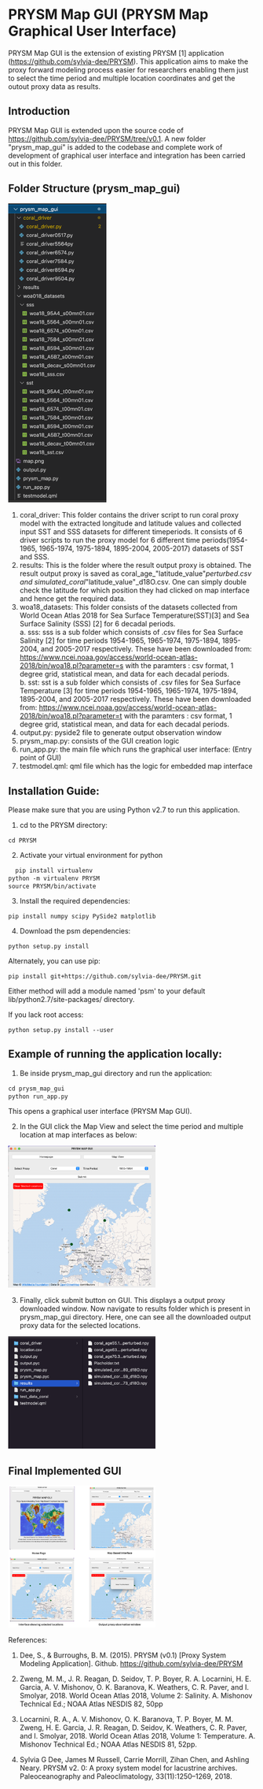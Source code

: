 
# PRYSM Map GUI (PRYSM Map Graphical User Interface)


PRYSM Map GUI is the extension of existing PRYSM [1] application (https://github.com/sylvia-dee/PRYSM). This application aims to make the proxy forward modeling process easier for researchers enabling them just to select the time period and multiple location coordinates and get the outout proxy data as results.

Introduction
---------------------------
PRYSM Map GUI is extended upon the source code of https://github.com/sylvia-dee/PRYSM/tree/v0.1. A new folder "prysm_map_gui" is added to the codebase and complete work of development of graphical user interface and integration has been carried out in this folder.

Folder Structure (prysm_map_gui)
---------------------------

<img src="images/folder.png" alt="drawing" width="200"/>

1. coral_driver: This folder contains the driver script to run coral proxy model with the extracted longitude and latitude values and collected input SST and SSS datasets for different timeperiods. It consists of 6 driver scripts to run the proxy model for 6 different time periods(1954-1965, 1965-1974, 1975-1894, 1895-2004, 2005-2017) datasets of SST and SSS.
2. results: This is the folder where the result output proxy is obtained. The result output proxy is saved as coral_age_"latitude_value"_perturbed.csv and simulated_coral_"latitude_value"_d18O.csv. One can simply double check the latitude for which position they had clicked on map interface and hence get the required data.
3. woa18_datasets: This folder consists of the datasets collected from World Ocean Atlas 2018 for Sea Surface Temperature(SST)[3] and Sea Surface Salinity (SSS) [2] for 6 decadal periods.  
a. sss: sss is a sub folder which consists of .csv files for Sea Surface Salinity [2] for time periods 1954-1965, 1965-1974, 1975-1894, 1895-2004, and 2005-2017 respectively. These have been downloaded from: https://www.ncei.noaa.gov/access/world-ocean-atlas-2018/bin/woa18.pl?parameter=s with the paramters : csv format, 1 degree grid, statistical mean, and data for each decadal periods.  
b. sst: sst is a sub folder which consists of .csv files for Sea Surface Temperature [3] for time periods 1954-1965, 1965-1974, 1975-1894, 1895-2004, and 2005-2017 respectively. These have been downloaded from: https://www.ncei.noaa.gov/access/world-ocean-atlas-2018/bin/woa18.pl?parameter=t with the paramters : csv format, 1 degree grid, statistical mean, and data for each decadal periods.
4. output.py: pyside2 file to generate output observation window
5. prysm_map.py: consists of the GUI creation logic 
6. run_app.py: the main file which runs the graphical user interface: (Entry point of GUI)
7. testmodel.qml: qml file which has the logic for embedded map interface


Installation Guide:
---------------------------

Please make sure that you are using Python v2.7 to run this application.
   
1. cd to the PRYSM directory:      
  ```
  cd PRYSM
  ```
2. Activate your virtual environment for python
  ```
	pip install virtualenv
  python -m virtualenv PRYSM
  source PRYSM/bin/activate
  ```

3. Install the required dependencies:
  ```
  pip install numpy scipy PySide2 matplotlib
  ```
 
4. Download the psm dependencies:
  ```
  python setup.py install
  ```
  
   Alternately, you can use pip: 
      
  ```
  pip install git+https://github.com/sylvia-dee/PRYSM.git
  ```
  
  Either method will add a module named 'psm' to your default lib/python2.7/site-packages/                          directory.

  If you lack root access:  
  ```
  python setup.py install --user
  ```

Example of running the application locally:
--------------------------------------------

1. Be inside prysm_map_gui directory and run the application:
  ```
  cd prysm_map_gui
  python run_app.py
  ```
  This opens a graphical user interface (PRYSM Map GUI).

2. In the GUI click the Map View and select the time period and multiple location at map interfaces as below:
<img src="images/selection.png" alt="drawing" width="300"/>

3. Finally, click submit button on GUI. This displays a output proxy downloaded window. Now navigate to results folder which is present in prysm_map_gui directory. Here, one can see all the downloaded output proxy data for the selected locations.
<img src="images/results.png" alt="drawing" width="300"/>

## Final Implemented GUI
<img src="images/final.png" alt="drawing" width="300"/>

References:

1. Dee, S., & Burroughs, B. M. (2015). PRYSM (v0.1) [Proxy System Modeling Application]. Github. https://github.com/sylvia-dee/PRYSM

2. Zweng, M. M., J. R. Reagan, D. Seidov, T. P. Boyer, R. A. Locarnini, H. E. Garcia, A. V. Mishonov, O. K. Baranova, K. Weathers, C. R. Paver, and I. Smolyar, 2018. World Ocean Atlas 2018, Volume 2: Salinity. A. Mishonov Technical Ed.; NOAA Atlas NESDIS 82, 50pp

3. Locarnini, R. A., A. V. Mishonov, O. K. Baranova, T. P. Boyer, M. M. Zweng, H. E. Garcia, J. R. Reagan, D. Seidov, K. Weathers, C. R. Paver, and I. Smolyar, 2018. World Ocean Atlas 2018, Volume 1: Temperature. A. Mishonov Technical Ed.; NOAA Atlas NESDIS 81, 52pp.

4. Sylvia G Dee, James M Russell, Carrie Morrill, Zihan Chen, and Ashling Neary. PRYSM v2. 0: A proxy system model for lacustrine archives. Paleoceanography and Paleoclimatology, 33(11):1250–1269, 2018.



